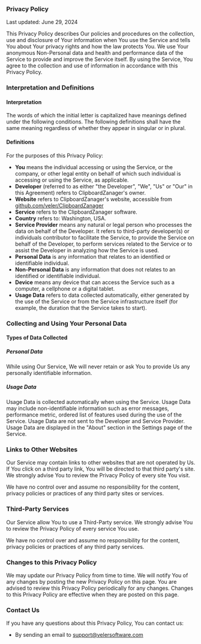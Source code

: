 ### Privacy Policy

Last updated: June 29, 2024

This Privacy Policy describes Our policies and procedures on the collection, use and disclosure of Your information when You use the Service and tells You about Your privacy rights and how the law protects You.
We use Your anonymous Non-Personal data and health and performance data of the Service to provide and improve the Service itself. By using the Service, You agree to the collection and use of information in accordance with this Privacy Policy.

### Interpretation and Definitions

#### Interpretation

The words of which the initial letter is capitalized have meanings defined under the following conditions.
The following definitions shall have the same meaning regardless of whether they appear in singular or in plural.

#### Definitions

For the purposes of this Privacy Policy:

+ **You** means the individual accessing or using the Service, or the company, or other legal entity on behalf of which such individual is accessing or using the Service, as applicable.
+ **Developer** (referred to as either "the Developer", "We", "Us" or "Our" in this Agreement) refers to ClipboardZanager's owner.
+ **Website** refers to ClipboardZanager's website, accessible from [github.com/veler/ClipboardZanager](https://github.com/veler/ClipboardZanager)
+ **Service** refers to the ClipboardZanager software.
+ **Country** refers to: Washington, USA.
+ **Service Provider** means any natural or legal person who processes the data on behalf of the Developer. It refers to third-party developer(s) or individuals contributor to facilitate the Service, to provide the Service on behalf of the Developer, to perform services related to the Service or to assist the Developer in analyzing how the Service is used.
+ **Personal Data** is any information that relates to an identified or identifiable individual.
+ **Non-Personal Data** is any information that does not relates to an identified or identifiable individual.
+ **Device** means any device that can access the Service such as a computer, a cellphone or a digital tablet.
+ **Usage Data** refers to data collected automatically, either generated by the use of the Service or from the Service infrastructure itself (for example, the duration that the Service takes to start).

### Collecting and Using Your Personal Data

#### Types of Data Collected

##### Personal Data

While using Our Service, We will never retain or ask You to provide Us any personally identifiable information.

##### Usage Data

Usage Data is collected automatically when using the Service.
Usage Data may include non-identifiable information such as error messages, performance metric, ordered list of features used during the use of the Service.
Usage Data are not sent to the Developer and Service Provider.
Usage Data are displayed in the "About" section in the Settings page of the Service.

### Links to Other Websites

Our Service may contain links to other websites that are not operated by Us. If You click on a third party link, You will be directed to that third party's site. We strongly advise You to review the Privacy Policy of every site You visit.

We have no control over and assume no responsibility for the content, privacy policies or practices of any third party sites or services.

### Third-Party Services

Our Service allow You to use a Third-Party service. We strongly advise You to review the Privacy Policy of every service You use.

We have no control over and assume no responsibility for the content, privacy policies or practices of any third party services.

### Changes to this Privacy Policy

We may update our Privacy Policy from time to time. We will notify You of any changes by posting the new Privacy Policy on this page.
You are advised to review this Privacy Policy periodically for any changes. Changes to this Privacy Policy are effective when they are posted on this page.

### Contact Us

If you have any questions about this Privacy Policy, You can contact us:

+ By sending an email to [support@velersoftware.com](mailto:support@velersoftware.com?subject=ClipboardZanager)
